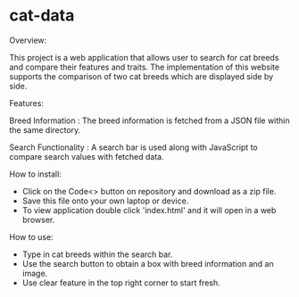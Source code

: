 # cat-data

Overview:

This project is a web application that allows user to search for cat breeds and compare their features and traits. The implementation of this website supports the comparison of two cat breeds which are displayed side by side.

Features:

Breed Information : The breed information is fetched from a JSON file within the same directory.

Search Functionality : A search bar is used along with JavaScript to compare search values with fetched data.

How to install:

- Click on the Code<> button on repository and download as a zip file.
- Save this file onto your own laptop or device.
- To view application double click 'index.html' and it will open in a web browser.

How to use:

- Type in cat breeds within the search bar.
- Use the search button to obtain a box with breed information and an image.
- Use clear feature in the top right corner to start fresh.
